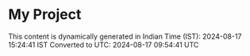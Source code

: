 # My Project

This content is dynamically generated in Indian Time (IST): 2024-08-17 15:24:41 IST
Converted to UTC: 2024-08-17 09:54:41 UTC
